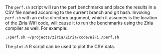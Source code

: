 The `perf.sh` script will run the perf benchmarks and place the results in a CSV
file named according to the current branch and git hash. Invoking `perf.sh` with
an extra directory argument, which it assumes is the location of the Ziria Wifi
code, will cause it to run the benchmarks using the Ziria compiler as well. For
example:

```
./perf.sh ~/projects/ziria/Ziria/code/WiFi./perf.sh
```

The `plot.R` R script can be used to plot the CSV data.
